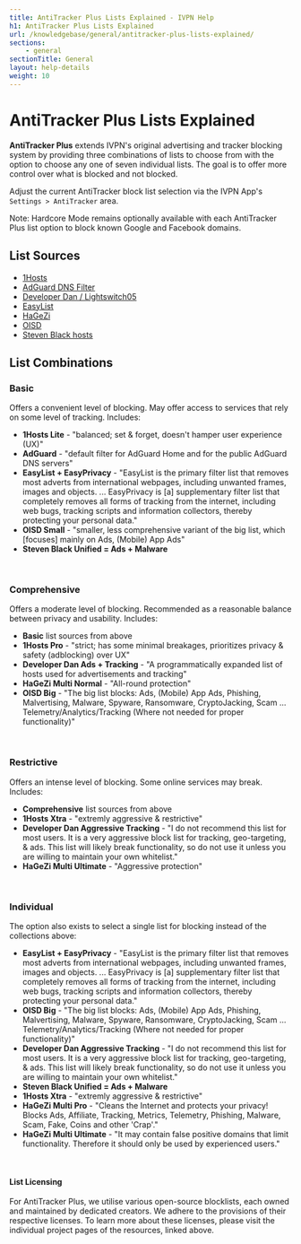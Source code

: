 ```yaml
---
title: AntiTracker Plus Lists Explained - IVPN Help
h1: AntiTracker Plus Lists Explained
url: /knowledgebase/general/antitracker-plus-lists-explained/
sections:
    - general
sectionTitle: General
layout: help-details
weight: 10
---
```

# AntiTracker Plus Lists Explained

**AntiTracker Plus** extends IVPN's original advertising and tracker blocking system by providing three combinations of lists to choose from with the option to choose any one of seven individual lists.  The goal is to offer more control over what is blocked and not blocked.

Adjust the current AntiTracker block list selection via the IVPN App's `Settings > AntiTracker` area.

<div markdown="1" class="notice notice--info">
Note: Hardcore Mode remains optionally available with each AntiTracker Plus list option to block known Google and Facebook domains.
</div>

## List Sources

* [1Hosts](https://o0.pages.dev/)
* [AdGuard DNS Filter](https://adguardteam.github.io/AdGuardSDNSFilter/Filters/filter.txt)
* [Developer Dan / Lightswitch05](https://github.com/lightswitch05/hosts)
* [EasyList](https://easylist.to/)
* [HaGeZi](https://github.com/hagezi/dns-blocklists)
* [OISD](https://oisd.nl/downloads)
* [Steven Black hosts](https://github.com/StevenBlack/hosts)

## List Combinations

### Basic

Offers a convenient level of blocking.  May offer access to services that rely on some level of tracking.  Includes:

* **1Hosts Lite** - "balanced; set & forget, doesn't hamper user experience (UX)"
* **AdGuard** - "default filter for AdGuard Home and for the public AdGuard DNS servers"
* **EasyList + EasyPrivacy** - "EasyList is the primary filter list that removes most adverts from international webpages, including unwanted frames, images and objects. ... EasyPrivacy is [a] supplementary filter list that completely removes all forms of tracking from the internet, including web bugs, tracking scripts and information collectors, thereby protecting your personal data."
* **OISD Small** - "smaller, less comprehensive variant of the big list, which [focuses] mainly on Ads, (Mobile) App Ads"
* **Steven Black Unified = Ads + Malware**

<br />

### Comprehensive

Offers a moderate level of blocking.  Recommended as a reasonable balance between privacy and usability.  Includes:

* **Basic** list sources from above
* **1Hosts Pro** - "strict; has some minimal breakages, prioritizes privacy & safety (adblocking) over UX"
* **Developer Dan Ads + Tracking** - "A programmatically expanded list of hosts used for advertisements and tracking"
* **HaGeZi Multi Normal** - "All-round protection"
* **OISD Big** - "The big list blocks: Ads, (Mobile) App Ads, Phishing, Malvertising, Malware, Spyware, Ransomware, CryptoJacking, Scam ... Telemetry/Analytics/Tracking (Where not needed for proper functionality)"

<br />

### Restrictive

Offers an intense level of blocking.  Some online services may break.  Includes:

* **Comprehensive** list sources from above
* **1Hosts Xtra** - "extremly aggressive & restrictive"
* **Developer Dan Aggressive Tracking** - "I do not recommend this list for most users. It is a very aggressive block list for tracking, geo-targeting, & ads. This list will likely break functionality, so do not use it unless you are willing to maintain your own whitelist."
* **HaGeZi Multi Ultimate** - "Aggressive protection"

<br />

### Individual

The option also exists to select a single list for blocking instead of the collections above:

* **EasyList + EasyPrivacy** - "EasyList is the primary filter list that removes most adverts from international webpages, including unwanted frames, images and objects. ... EasyPrivacy is [a] supplementary filter list that completely removes all forms of tracking from the internet, including web bugs, tracking scripts and information collectors, thereby protecting your personal data."
* **OISD Big** - "The big list blocks: Ads, (Mobile) App Ads, Phishing, Malvertising, Malware, Spyware, Ransomware, CryptoJacking, Scam ... Telemetry/Analytics/Tracking (Where not needed for proper functionality)"
* **Developer Dan Aggressive Tracking** - "I do not recommend this list for most users. It is a very aggressive block list for tracking, geo-targeting, & ads. This list will likely break functionality, so do not use it unless you are willing to maintain your own whitelist."
* **Steven Black Unified = Ads + Malware**
* **1Hosts Xtra** - "extremly aggressive & restrictive"
* **HaGeZi Multi Pro** - "Cleans the Internet and protects your privacy! Blocks Ads, Affiliate, Tracking, Metrics, Telemetry, Phishing, Malware, Scam, Fake, Coins and other 'Crap'."
* **HaGeZi Multi Ultimate** - "It may contain false positive domains that limit functionality. Therefore it should only be used by experienced users."

<br />

#### List Licensing

For AntiTracker Plus, we utilise various open-source blocklists, each owned and maintained by dedicated creators. We adhere to the provisions of their respective licenses.  To learn more about these licenses, please visit the individual project pages of the resources, linked above.
